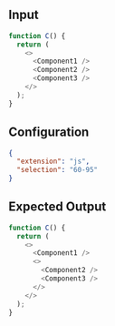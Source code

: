 
## Input
```javascript input
function C() {
  return (
    <>
      <Component1 />
      <Component2 />
      <Component3 />
    </>
  );
}
```

## Configuration
```json configuration
{
  "extension": "js",
  "selection": "60-95"
}
```

## Expected Output
```javascript expected output
function C() {
  return (
    <>
      <Component1 />
      <>
        <Component2 />
        <Component3 />
      </>
    </>
  );
}
```
